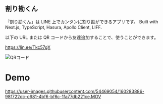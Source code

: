 ## 割り勘くん

「割り勘くん」は LINE 上でカンタンに割り勘ができるアプリです。
Built with Next.js, TypeScript, Hasura, Apollo Client, LIFF.

以下の URL または QR コードから友達追加することで、使うことができます。

https://lin.ee/Tkc57gX

![QRコード](https://qr-official.line.me/sid/M/209yplao.png?shortenUrl=true 'QRコード')

# Demo

https://user-images.githubusercontent.com/54469054/160283886-98f722dc-c681-4bf6-bf6c-1fa77db221ce.MOV
